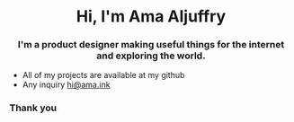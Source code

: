 <h1 align="center">Hi, I'm Ama Aljuffry</h1>
<h3 align="center">I'm a product designer making useful things for the internet and exploring the world.</h3>

- All of my projects are available at my github
- Any inquiry hi@ama.ink


<h3 align="left">Thank you</h3>


